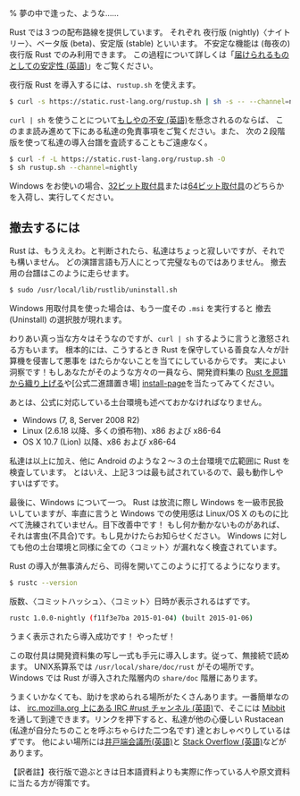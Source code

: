 % 夢の中で逢った、ような……

Rust では３つの配布路線を提供しています。
それぞれ 夜行版 (nightly)〈ナイトリー〉、ベータ版 (beta)、安定版 (stable) といいます。
不安定な機能は (毎夜の) 夜行版 Rust でのみ利用できます。
この過程について詳しくは「[届けられるものとしての安定性 (英語)][stability]」をご覧ください。

<!-- Rust provides three distribution channels for Rust: nightly, beta, and stable.
Unstable features are only available on nightly Rust. For more details on this
process, see ‘[Stability as a deliverable][stability]’. -->

[stability]: http://blog.rust-lang.org/2014/10/30/Stability.html

夜行版 Rust を導入するには、`rustup.sh` を使えます。

<!-- To install nightly Rust, you can use `rustup.sh`: -->

```bash
$ curl -s https://static.rust-lang.org/rustup.sh | sh -s -- --channel=nightly
```

`curl | sh` を使うことについて[もしやの不安 (英語)][insecurity]を懸念されるのならば、
このまま読み進めて下にある私達の免責事項をご覧ください。また、
次の２段階版を使って私達の導入台譜を査読することもご遠慮なく。

<!-- If you're concerned about the [potential insecurity][insecurity] of using `curl
| sh`, please keep reading and see our disclaimer below. And feel free to
use a two-step version of the installation and examine our installation script: -->

```bash
$ curl -f -L https://static.rust-lang.org/rustup.sh -O
$ sh rustup.sh --channel=nightly
```

[insecurity]: http://curlpipesh.tumblr.com

Windows をお使いの場合、[32ビット取付具][win32]または[64ビット取付具][win64]のどちらかを入荷し、実行してください。

<!-- If you're on Windows, please download either the [32-bit installer][win32] or
the [64-bit installer][win64] and run it. -->

[win32]: https://static.rust-lang.org/dist/rust-nightly-i686-pc-windows-gnu.msi
[win64]: https://static.rust-lang.org/dist/rust-nightly-x86_64-pc-windows-gnu.msi


## 撤去するには

<!-- ## Uninstalling -->

Rust は、もうええわ。と判断されたら、私達はちょっと寂しいですが、それでも構いません。
どの演譜言語も万人にとって完璧なものではありません。
撤去用の台譜はこのように走らせます。

<!-- If you decide you don't want Rust anymore, we'll be a bit sad, but that's okay.
Not every programming language is great for everyone. Just run the uninstall
script: -->

```bash
$ sudo /usr/local/lib/rustlib/uninstall.sh
```

Windows 用取付具を使った場合は、もう一度その `.msi` を実行すると
撤去 (Uninstall) の選択肢が現れます。

<!-- If you used the Windows installer, just re-run the `.msi` and it will give you
an uninstall option. -->

わりあい真っ当な方々はそうなのですが、`curl | sh` するように言うと激怒される方もいます。
根本的には、こうするとき Rust を保守している善良な人々が計算機を侵害して悪事を
はたらかないことを当てにしているからです。
実によい洞察です！もしあなたがそのような方々の一員なら、開発資料集の
[Rust を原譜から織り上げる][from-source]や[公式二進譜置き場]
[install-page]を当たってみてください。

<!-- Some people, and somewhat rightfully so, get very upset when we tell you to
`curl | sh`. Basically, when you do this, you are trusting that the good
people who maintain Rust aren't going to hack your computer and do bad things.
That's a good instinct! If you're one of those people, please check out the
documentation on [building Rust from Source][from-source], or [the official
binary downloads][install-page]. -->

[from-source]: https://github.com/rust-lang/rust#building-from-source
[install-page]: https://www.rust-lang.org/install.html

あとは、公式に対応している土台環境も述べておかなければなりません。

<!-- Oh, we should also mention the officially supported platforms: -->

* Windows (7, 8, Server 2008 R2)
* Linux (2.6.18 以降、多くの頒布物)、x86 および x86-64
* OS X 10.7 (Lion) 以降、x86 および x86-64

<!-- * Windows (7, 8, Server 2008 R2)
* Linux (2.6.18 or later, various distributions), x86 and x86-64
* OSX 10.7 (Lion) or greater, x86 and x86-64 -->

私達は以上に加え、他に Android のような２〜３の土台環境で広範囲に Rust を検査しています。
とはいえ、上記３つは最も試されているので、最も動作しやすいはずです。

<!-- We extensively test Rust on these platforms, and a few others, too, like
Android. But these are the ones most likely to work, as they have the most
testing. -->

最後に、Windows について一つ。
Rust は放流に際し Windows を一級市民扱いしていますが、率直に言うと Windows
での使用感は Linux/OS X のものに比べて洗練されていません。目下改善中です！
もし何か動かないものがあれば、それは害虫(不具合)です。もし見かけたらお知らせください。
Windows に対しても他の土台環境と同様に全ての〈コミット〉が漏れなく検査されています。

<!-- Finally, a comment about Windows. Rust considers Windows to be a first-class
platform upon release, but if we're honest, the Windows experience isn't as
integrated as the Linux/OS X experience is. We're working on it! If anything
does not work, it is a bug. Please let us know if that happens. Each and every
commit is tested against Windows just like any other platform. -->

Rust の導入が無事済んだら、司得を開いてこのように打てるようになります。

<!-- If you've got Rust installed, you can open up a shell, and type this: -->

```bash
$ rustc --version
```

版数、〈コミットハッシュ〉、〈コミット〉日時が表示されるはずです。

<!-- You should see the version number, commit hash, commit date and build date: -->

```bash
rustc 1.0.0-nightly (f11f3e7ba 2015-01-04) (built 2015-01-06)
```

うまく表示されたら導入成功です！ やったぜ！

<!-- If you did, Rust has been installed successfully! Congrats! -->

この取付具は開発資料集の写し一式も手元に導入します。従って、無接続で読めます。
UNIX系算系では `/usr/local/share/doc/rust` がその場所です。
Windows では Rust が導入された階層内の `share/doc` 階層にあります。

<!-- This installer also installs a copy of the documentation locally, so you can
read it offline. On UNIX systems, `/usr/local/share/doc/rust` is the location.
On Windows, it's in a `share/doc` directory, inside wherever you installed Rust
to. -->

うまくいかなくても、助けを求められる場所がたくさんあります。一番簡単なのは、
[irc.mozilla.org 上にある IRC #rust チャンネル (英語)][irc]で、そこには
[Mibbit][mibbit] を通して到達できます。リンクを押下すると、私達が他の心優しい 
Rustacean (私達が自分たちのことを呼ぶちゃらけた二つ名です)
達とおしゃべりしているはずです。
他によい場所には[井戸端会議所(英語)][users]と
[Stack Overflow (英語)][stackoverflow]などがあります。

<!-- If not, there are a number of places where you can get help. The easiest is
[the #rust IRC channel on irc.mozilla.org][irc], which you can access through
[Mibbit][mibbit]. Click that link, and you'll be chatting with other Rustaceans
(a silly nickname we call ourselves), and we can help you out. Other great
resources include [the user’s forum][users], and [Stack Overflow][stackoverflow]. -->

[irc]: irc://irc.mozilla.org/#rust
[mibbit]: http://chat.mibbit.com/?server=irc.mozilla.org&channel=%23rust
[users]: https://users.rust-lang.org/
[stackoverflow]: http://stackoverflow.com/questions/tagged/rust

【訳者註】夜行版で遊ぶときは日本語資料よりも実際に作っている人や原文資料に当たる方が得策です。

